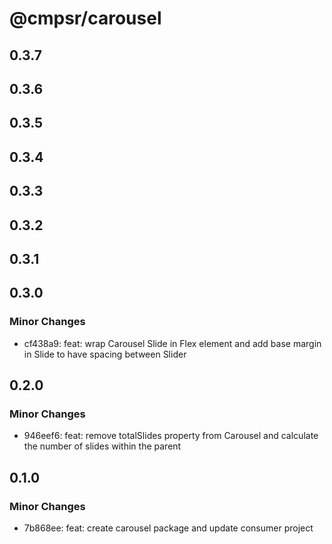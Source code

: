 # @cmpsr/carousel

## 0.3.7

## 0.3.6

## 0.3.5

## 0.3.4

## 0.3.3

## 0.3.2

## 0.3.1

## 0.3.0

### Minor Changes

- cf438a9: feat: wrap Carousel Slide in Flex element and add base margin in Slide to have spacing between Slider

## 0.2.0

### Minor Changes

- 946eef6: feat: remove totalSlides property from Carousel and calculate the number of slides within the parent

## 0.1.0

### Minor Changes

- 7b868ee: feat: create carousel package and update consumer project
